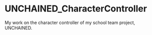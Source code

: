 # UNCHAINED_CharacterController
My work on the character controller of my school team project, UNCHAINED.
